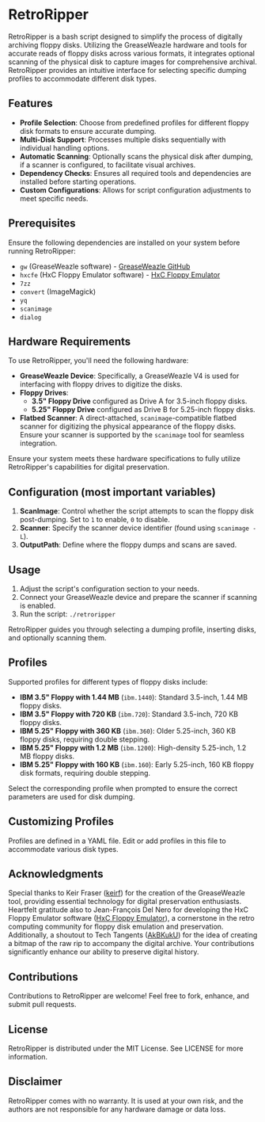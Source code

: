 # RetroRipper

RetroRipper is a bash script designed to simplify the process of digitally archiving floppy disks. Utilizing the GreaseWeazle hardware and tools for accurate reads of floppy disks across various formats, it integrates optional scanning of the physical disk to capture images for comprehensive archival. RetroRipper provides an intuitive interface for selecting specific dumping profiles to accommodate different disk types.

## Features

- **Profile Selection**: Choose from predefined profiles for different floppy disk formats to ensure accurate dumping.
- **Multi-Disk Support**: Processes multiple disks sequentially with individual handling options.
- **Automatic Scanning**: Optionally scans the physical disk after dumping, if a scanner is configured, to facilitate visual archives.
- **Dependency Checks**: Ensures all required tools and dependencies are installed before starting operations.
- **Custom Configurations**: Allows for script configuration adjustments to meet specific needs.

## Prerequisites

Ensure the following dependencies are installed on your system before running RetroRipper:

- `gw` (GreaseWeazle software) - [GreaseWeazle GitHub](https://github.com/keirf/greaseweazle)
- `hxcfe` (HxC Floppy Emulator software) - [HxC Floppy Emulator](https://hxc2001.com/download/floppy_drive_emulator/)
- `7zz`
- `convert` (ImageMagick)
- `yq`
- `scanimage`
- `dialog`

## Hardware Requirements

To use RetroRipper, you'll need the following hardware:

- **GreaseWeazle Device**: Specifically, a GreaseWeazle V4 is used for interfacing with floppy drives to digitize the disks.
- **Floppy Drives**:
  - **3.5" Floppy Drive** configured as Drive A for 3.5-inch floppy disks.
  - **5.25" Floppy Drive** configured as Drive B for 5.25-inch floppy disks.
- **Flatbed Scanner**: A direct-attached, `scanimage`-compatible flatbed scanner for digitizing the physical appearance of the floppy disks. Ensure your scanner is supported by the `scanimage` tool for seamless integration.

Ensure your system meets these hardware specifications to fully utilize RetroRipper's capabilities for digital preservation.


## Configuration (most important variables)

1. **ScanImage**: Control whether the script attempts to scan the floppy disk post-dumping. Set to `1` to enable, `0` to disable.
2. **Scanner**: Specify the scanner device identifier (found using `scanimage -L`).
3. **OutputPath**: Define where the floppy dumps and scans are saved.

## Usage

1. Adjust the script's configuration section to your needs.
2. Connect your GreaseWeazle device and prepare the scanner if scanning is enabled.
3. Run the script: `./retroripper`

RetroRipper guides you through selecting a dumping profile, inserting disks, and optionally scanning them.

## Profiles

Supported profiles for different types of floppy disks include:

- **IBM 3.5" Floppy with 1.44 MB** (`ibm.1440`): Standard 3.5-inch, 1.44 MB floppy disks.
- **IBM 3.5" Floppy with 720 KB** (`ibm.720`): Standard 3.5-inch, 720 KB floppy disks.
- **IBM 5.25" Floppy with 360 KB** (`ibm.360`): Older 5.25-inch, 360 KB floppy disks, requiring double stepping.
- **IBM 5.25" Floppy with 1.2 MB** (`ibm.1200`): High-density 5.25-inch, 1.2 MB floppy disks.
- **IBM 5.25" Floppy with 160 KB** (`ibm.160`): Early 5.25-inch, 160 KB floppy disk formats, requiring double stepping.

Select the corresponding profile when prompted to ensure the correct parameters are used for disk dumping.

## Customizing Profiles

Profiles are defined in a YAML file. Edit or add profiles in this file to accommodate various disk types.

## Acknowledgments

Special thanks to Keir Fraser ([keirf](https://github.com/keirf)) for the creation of the GreaseWeazle tool, providing essential technology for digital preservation enthusiasts. Heartfelt gratitude also to Jean-François Del Nero for developing the HxC Floppy Emulator software ([HxC Floppy Emulator](https://hxc2001.com/download/floppy_drive_emulator/)), a cornerstone in the retro computing community for floppy disk emulation and preservation. Additionally, a shoutout to Tech Tangents ([AkBKukU](https://github.com/AkBKukU)) for the idea of creating a bitmap of the raw rip to accompany the digital archive. Your contributions significantly enhance our ability to preserve digital history.

## Contributions

Contributions to RetroRipper are welcome! Feel free to fork, enhance, and submit pull requests.

## License

RetroRipper is distributed under the MIT License. See LICENSE for more information.

## Disclaimer

RetroRipper comes with no warranty. It is used at your own risk, and the authors are not responsible for any hardware damage or data loss.
